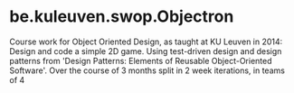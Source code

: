 # be.kuleuven.swop.Objectron
Course work for Object Oriented Design, as taught at KU Leuven in 2014: 
Design and code a simple 2D game.
Using test-driven design and design patterns from 'Design Patterns: Elements of Reusable Object-Oriented Software'.
Over the course of 3 months split in 2 week iterations, in teams of 4
